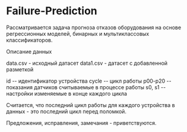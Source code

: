 # Failure-Prediction

Рассматривается задача прогноза отказов оборудования на основе регрессионных моделей, бинарных и мультиклассовых классификаторов.

Описание данных

data.csv - исходный датасет
data1.csv - датасет с добавленной разметкой

id -- идентификатор устройства
cycle -- цикл работы
p00-p20 -- показания датчиков считываемые в процессе работы
s0, s1 -- настройки изменяемые в конце каждого цикла

Считается, что последний цикл работы для каждого устройства в данных - это последний цикл перед поломкой.

Предложения, исправления, замечания - приветствуются.

